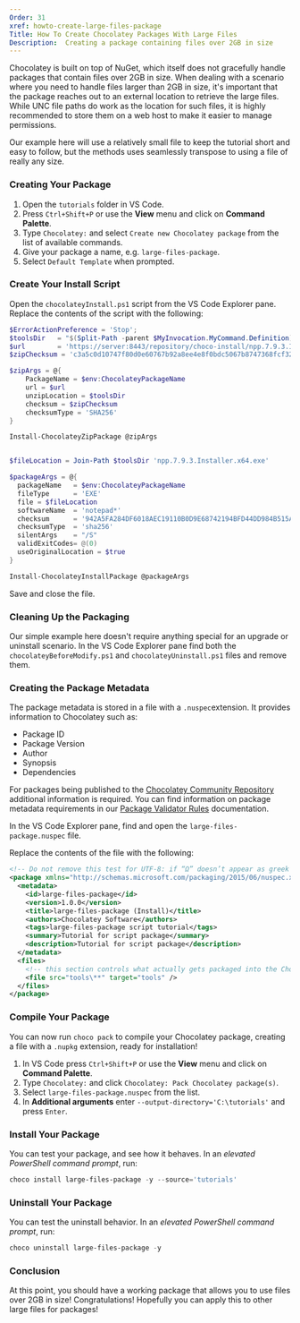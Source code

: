 ```yaml
---
Order: 31
xref: howto-create-large-files-package
Title: How To Create Chocolatey Packages With Large Files
Description:  Creating a package containing files over 2GB in size
---
```


Chocolatey is built on top of NuGet, which itself does not gracefully handle packages that contain files over 2GB in size. When dealing with a scenario where you need to handle files larger than 2GB in size, it's important that the package reaches out to an external location to retrieve the large files. While UNC file paths do work as the location for such files, it is highly recommended to store them on a web host to make it easier to manage permissions.

Our example here will use a relatively small file to keep the tutorial short and easy to follow, but the methods uses seamlessly transpose to using a file of really any size.

### Creating Your Package

1. Open the `tutorials` folder in VS Code.
2. Press `Ctrl+Shift+P` or use the **View** menu and click on **Command Palette**.
3. Type `Chocolatey:` and select `Create new Chocolatey package` from the list of available commands.
4. Give your package a name, e.g. `large-files-package`.
5. Select `Default Template` when prompted.

### Create Your Install Script

Open the `chocolateyInstall.ps1` script from the VS Code Explorer pane. Replace the contents of the script with the following:

```powershell
$ErrorActionPreference = 'Stop';
$toolsDir   = "$(Split-Path -parent $MyInvocation.MyCommand.Definition)"
$url        = 'https://server:8443/repository/choco-install/npp.7.9.3.Installer.x64.zip'
$zipChecksum = 'c3a5c0d10747f80d0e60767b92a8ee4e8f0bdc5067b8747368fcf322926f887c'

$zipArgs = @{
	PackageName = $env:ChocolateyPackageName
	url = $url
	unzipLocation = $toolsDir
	checksum = $zipChecksum
	checksumType = 'SHA256'
}

Install-ChocolateyZipPackage @zipArgs


$fileLocation = Join-Path $toolsDir 'npp.7.9.3.Installer.x64.exe'

$packageArgs = @{
  packageName   = $env:ChocolateyPackageName
  fileType      = 'EXE'
  file = $fileLocation
  softwareName  = 'notepad*'
  checksum      = '942A5FA284DF6018AEC19110B0D9E68742194BFD44DD984B515ADF103D99775A'
  checksumType  = 'sha256'
  silentArgs    = "/S"
  validExitCodes= @(0)
  useOriginalLocation = $true
}

Install-ChocolateyInstallPackage @packageArgs
```

Save and close the file.

### Cleaning Up the Packaging

Our simple example here doesn't require anything special for an upgrade or uninstall scenario. In the VS Code Explorer pane find both the `chocolateyBeforeModify.ps1` and `chocolateyUninstall.ps1` files and remove them.

### Creating the Package Metadata

The package metadata is stored in a file with a `.nuspec`extension. It provides information to Chocolatey such as:

- Package ID
- Package Version
- Author
- Synopsis
- Dependencies

For packages being published to the [Chocolatey Community Repository](https://community.chocolatey.org/packages) additional information is required.
You can find information on package metadata requirements in our [Package Validator Rules](xref:package-validator-rules#requirements) documentation.

In the VS Code Explorer pane, find and open the `large-files-package.nuspec` file.

Replace the contents of the file with the following:

```xml
<!-- Do not remove this test for UTF-8: if “Ω” doesn’t appear as greek uppercase omega letter enclosed in quotation marks, you should use an editor that supports UTF-8, not this one. -->
<package xmlns="http://schemas.microsoft.com/packaging/2015/06/nuspec.xsd">
  <metadata>
    <id>large-files-package</id>
    <version>1.0.0</version>
    <title>large-files-package (Install)</title>
    <authors>Chocolatey Software</authors>
    <tags>large-files-package script tutorial</tags>
    <summary>Tutorial for script package</summary>
    <description>Tutorial for script package</description>
  </metadata>
  <files>
    <!-- this section controls what actually gets packaged into the Chocolatey package -->
    <file src="tools\**" target="tools" />
  </files>
</package>
```

### Compile Your Package

You can now run `choco pack` to compile your Chocolatey package, creating a file with a `.nupkg` extension, ready for installation!

1. In VS Code press `Ctrl+Shift+P` or use the **View** menu and click on **Command Palette**.
2. Type `Chocolatey:` and click `Chocolatey: Pack Chocolatey package(s)`.
3. Select `large-files-package.nuspec` from the list.
4. In **Additional arguments** enter `--output-directory='C:\tutorials'` and press `Enter`.

### Install Your Package

You can test your package, and see how it behaves. In an _elevated PowerShell command prompt_, run:

```powershell
choco install large-files-package -y --source='tutorials'
```

### Uninstall Your Package

You can test the uninstall behavior. In an _elevated PowerShell command prompt_, run:

```powershell
choco uninstall large-files-package -y
```

### Conclusion

At this point, you should have a working package that allows you to use files over 2GB in size! Congratulations! Hopefully you can apply this to other large files for packages!
